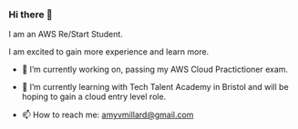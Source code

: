 ### Hi there 👋

I am an AWS Re/Start Student.

I am excited to gain more experience and learn more.


- 🔭 I’m currently working on, passing my AWS Cloud Practictioner exam. 

- 🌱 I’m currently learning with Tech Talent Academy in Bristol and will be hoping to gain a cloud entry level role.

- 📫 How to reach me: amyvmillard@gmail.com
